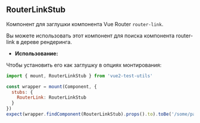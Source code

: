 ## RouterLinkStub

Компонент для заглушки компонента Vue Router `router-link`.

Вы можете использовать этот компонент для поиска компонента router-link в дереве рендеринга.

- **Использование:**

Чтобы установить его как заглушку в опциях монтирования:

```js
import { mount, RouterLinkStub } from 'vue2-test-utils'

const wrapper = mount(Component, {
  stubs: {
    RouterLink: RouterLinkStub
  }
})
expect(wrapper.findComponent(RouterLinkStub).props().to).toBe('/some/path')
```
